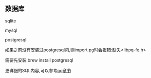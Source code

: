 ## 数据库

sqlite



mysql



postgresql

如果之前没有安装过postgresql包,则import pg时会报错:缺失<libpq-fe.h>

需要先安装:brew install postgresql

更详细的SQL内容,可以参考[pg章节](./pg.md)

